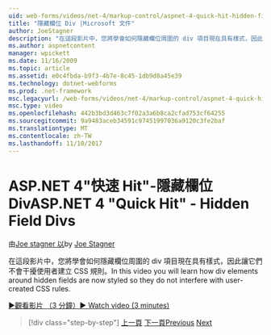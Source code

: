 ```yaml
---
uid: web-forms/videos/net-4/markup-control/aspnet-4-quick-hit-hidden-field-divs
title: "隱藏欄位 Div |Microsoft 文件"
author: JoeStagner
description: "在這段影片中，您將學會如何隱藏欄位周圍的 div 項目現在具有樣式，因此讓它們不會干擾使用者建立 CSS 規則。"
ms.author: aspnetcontent
manager: wpickett
ms.date: 11/16/2009
ms.topic: article
ms.assetid: e0c4fbda-b9f3-4b7e-8c45-1db9d8a45e39
ms.technology: dotnet-webforms
ms.prod: .net-framework
msc.legacyurl: /web-forms/videos/net-4/markup-control/aspnet-4-quick-hit-hidden-field-divs
msc.type: video
ms.openlocfilehash: 442b3bd3d463c7f02a3a6b8ca2cfad753cf64255
ms.sourcegitcommit: 9a9483aceb34591c97451997036a9120c3fe2baf
ms.translationtype: MT
ms.contentlocale: zh-TW
ms.lasthandoff: 11/10/2017
---
```

<a name="aspnet-4-quick-hit---hidden-field-divs"></a><span data-ttu-id="06dd7-103">ASP.NET 4"快速 Hit"-隱藏欄位 Div</span><span class="sxs-lookup"><span data-stu-id="06dd7-103">ASP.NET 4 "Quick Hit" - Hidden Field Divs</span></span>
====================
<span data-ttu-id="06dd7-104">由[Joe stagner 以](https://github.com/JoeStagner)</span><span class="sxs-lookup"><span data-stu-id="06dd7-104">by [Joe Stagner](https://github.com/JoeStagner)</span></span>

<span data-ttu-id="06dd7-105">在這段影片中，您將學會如何隱藏欄位周圍的 div 項目現在具有樣式，因此讓它們不會干擾使用者建立 CSS 規則。</span><span class="sxs-lookup"><span data-stu-id="06dd7-105">In this video you will learn how div elements around hidden fields are now styled so they do not interfere with user-created CSS rules.</span></span>

[<span data-ttu-id="06dd7-106">&#9654;觀看影片 （3 分鐘）</span><span class="sxs-lookup"><span data-stu-id="06dd7-106">&#9654; Watch video (3 minutes)</span></span>](https://channel9.msdn.com/Blogs/ASP-NET-Site-Videos/aspnet-4-quick-hit-hidden-field-divs)

>[!div class="step-by-step"]
<span data-ttu-id="06dd7-107">[上一頁](aspnet-4-quick-hit-tableless-menu-control.md)
[下一頁](aspnet-4-quick-hit-disabled-control-styling.md)</span><span class="sxs-lookup"><span data-stu-id="06dd7-107">[Previous](aspnet-4-quick-hit-tableless-menu-control.md)
[Next](aspnet-4-quick-hit-disabled-control-styling.md)</span></span>
